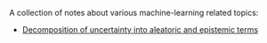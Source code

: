 A collection of notes about various machine-learning related topics:
* [Decomposition of uncertainty into aleatoric and epistemic terms](/ml-notes/blob/main/epistemic-aleatoric-decomposition.md)
